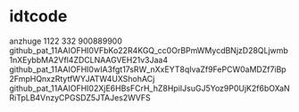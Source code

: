 # idtcode
anzhuge
1122
332
900889900
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
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
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